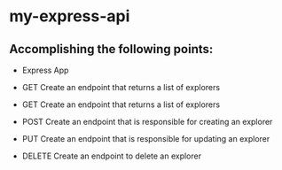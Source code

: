 # my-express-api

## Accomplishing the following points:

* Express App

* GET Create an endpoint that returns a list of explorers

* GET Create an endpoint that returns a list of explorers

* POST Create an endpoint that is responsible for creating an explorer

* PUT Create an endpoint that is responsible for updating an explorer

* DELETE Create an endpoint to delete an explorer

